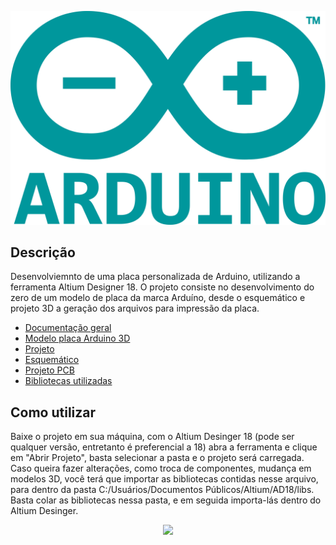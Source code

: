 <p align="center">
  <img src= "/img/arduino-logo.png"
  width="700" heigth="500"><br>
</p>


## Descrição

Desenvolviemnto de uma placa personalizada de Arduino, utilizando a ferramenta Altium Designer 18. O projeto consiste no desenvolvimento do zero de um modelo de placa da marca Arduíno, desde o esquemático e projeto 3D a geração dos arquivos para impressão da placa.

- [Documentação geral](/docs)
- [Modelo placa Arduino 3D](/placa)
- [Projeto](/hw/prj)
- [Esquemático](/hw/sch)
- [Projeto PCB](hw/pcb)
- [Bibliotecas utilizadas](/hw/libs)

## Como utilizar

Baixe o projeto em sua máquina, com o Altium Desinger 18 (pode ser qualquer versão, entretanto é preferencial a 18) abra a ferramenta e clique em "Abrir Projeto", basta selecionar a pasta e o projeto será carregada. Caso queira fazer alterações, como troca de componentes, mudança em modelos 3D, você terá que importar as bibliotecas contidas nesse arquivo, para dentro da pasta C:/Usuários/Documentos Públicos/Altium/AD18/libs. Basta colar as bibliotecas nessa pasta, e em seguida importa-lás dentro do Altium Desinger.

<p align="center">
  <img src= "/img/original.png"
  width="700" heigth="400"><br>
</p>
